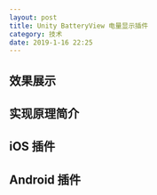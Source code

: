 ```yaml
---
layout: post
title: Unity BatteryView 电量显示插件
category: 技术
date: 2019-1-16 22:25
---
```


## 效果展示

## 实现原理简介

## iOS 插件

## Android 插件




